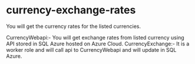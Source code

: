 # currency-exchange-rates
You will get the currency rates for the listed currencies.

CurrencyWebapi:-  You will get exchange rates from listed currency using API stored in SQL Azure hosted on Azure Cloud.
CurrencyExchange:- It is a worker role and will call api to CurrencyWebapi and will update in SQL Azure.
